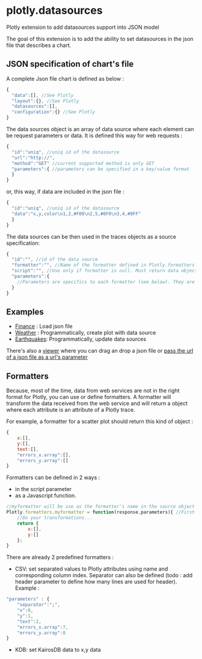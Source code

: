 # plotly.datasources
Plotly extension to add datasources support into JSON model

The goal of this extension is to add the ability to set datasources in the json file that describes a chart.

## JSON specification of chart's file

A complete Json file chart is defined as below :

```javascript
{
  "data":[], //See Plotly
  "layout":{}, //See Plotly
  "datasources":[],
  "configuration":{} //See Plotly
}
```

The data sources object is an array of data source where each element can be request parameters or data.
It is defined this way for web requests :

```javascript
{
  "id":"uniq", //uniq id of the datasource
  "url":"http://",
  "method":"GET" //current supported method is only GET
  "parameters":{ //parameters can be specified in a key/value format
  }
}
```

or, this way, if data are included in the json file :

```javascript
{
  "id":"uniq", //uniq id of the datasource
  "data":"x,y,color\n1,2,#F00\n2,5,#0F0\n3,4,#0FF"
  }
}
```

The data sources can be then used in the traces objects as a source specification:
```javascript
{
  "id":"", //id of the data source
  "formatter":"", //Name of the formatter defined in Plotly.formatters (see below)
  "script":"", //Use only if formatter is null. Must return data object (see below)
  "parameters":{
    //Parameters are specifics to each formatter (see below). They are also passed as arguments to the function defined in the script attribute
  }
}
```

## Examples
* [Finance](https://bl.ocks.org/adeliz/b46591ef00d54ba24d1cd554ea86fa20) : Load json file
* [Weather](https://bl.ocks.org/adeliz/a3603ba0dc1b1f9869f51f9f46e120dd) : Programmatically, create plot with data source
* [Earthquakes](https://bl.ocks.org/adeliz/0c948773b2641c722fe5e51acaa35585): Programmatically, update data sources

There's also a [viewer](https://rawgit.com/adeliz/plotly.datasources/master/examples/viewer.html) where you can drag an drop a json file or [pass the url of a json file as a url's parameter](https://rawgit.com/adeliz/plotly.datasources/master/examples/viewer.html?url=https://gist.githubusercontent.com/adeliz/e0f01adf89b8ea75b15df8629c125c3c/raw/songs.json) 

## Formatters
Because, most of the time, data from web services are not in the right format for Plotly, you can use or define formatters. A formatter will transform the data received from the web service and will return a object where each attribute is an attribute of a Plotly trace.

For example, a formatter for a scatter plot should return this kind of object :
```javascript
{
	x:[],
	y:[],
	text:[],
	"errors_x.array":[],
	"errors_y.array":[]
}
```

Formatters can be defined in 2 ways :
* in the script parameter
* as a Javascript function. 

```javascript
//myformatter will be use as the formatter's name in the source object of a trace 
Plotly.formatters.myformatter = function(response,parameters){ //First argument is the data, Second argument is the parameters defined in the source object of the trace
	//Do your transformations...
	return {
		x:[],
		y:[]
	};
}
```
There are already 2 predefined formatters :
* CSV: set separated values to Plotly attributes using name and corresponding column index. Separator can also be defined (todo : add header parameter to define how many lines are used for header). Example :
```javascript
"parameters" : {
	"separator":";",
	"x":0,
	"y":1,
	"text":2,
	"errors_x.array":7,
	"errors_y.array":8
}
``` 
* KDB: set KairosDB data to x,y data

